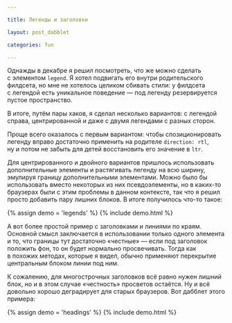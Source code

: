 ```yaml
---

title: Легенды и заголовки

layout: post_dabblet

categories: fun

---
```


Однажды в декабре я решил посмотреть, что же можно сделать с элементом `legend`. Я хотел подвигать его внутри родительского филдсета, но мне не хотелось целиком сбивать стили: у филдсета с легендой есть уникальное поведение — под легенду резервируется пустое пространство.

В итоге, путём пары хаков, я сделал несколько вариантов: с легендой справа, центрированной и даже с двумя легендами с разных сторон.

Проще всего оказалось с первым вариантом: чтобы спозиционировать легенду вправо достаточно применить на родителе `direction: rtl`, ну и потом не забыть для детей восстановить его значение в `ltr`.

Для центрированного и двойного вариантов пришлось использовать дополнительные элементы и растягивать легенду на всю ширину, эмулируя границу дополнительными элементами. Можно было бы использовать вместо некоторых из них псевдоэлементы, но в каких-то браузерах были с этим проблемы в данном контексте, так что я решил просто добавить пару лишних блоков. В итоге получилось что-то такое:

{% assign demo = 'legends' %}
{% include demo.html %}

А вот более простой пример с заголовками и линиями по краям. Основной смысл заключается в использовании только одного элемента и то, что границы тут достаточно «честные» — если под заголовок положить фон, то он будет нормально просвечивать. Тогда как в похожих методах, которые я видел, обычно применяют перекрытие центральным блоком линии под ним.

К сожалению, для многострочных заголовков всё равно нужен лишний блок, но и в этом случае «честность» просветов остаётся. Ну и всё довольно хорошо деградирует для старых браузеров. Вот дабблет этого примера:

{% assign demo = 'headings' %}
{% include demo.html %}
